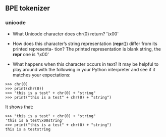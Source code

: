 ## BPE tokenizer

### unicode
- What Unicode character does chr(0) return?
  '\x00'

- How does this character’s string representation (__repr__()) differ from its printed representa-
tion?
  The printed representation is blank string, the __repr__ one is '\x00'

- What happens when this character occurs in text? It may be helpful to play around with the
following in your Python interpreter and see if it matches your expectations:
```
>>> chr(0)
>>> print(chr(0))
>>> "this is a test" + chr(0) + "string"
>>> print("this is a test" + chr(0) + "string")
```
It shows that: 
```
>>> "this is a test" + chr(0) + "string"
'this is a test\x00string'
>>> print("this is a test" + chr(0) + "string")
this is a teststring
```